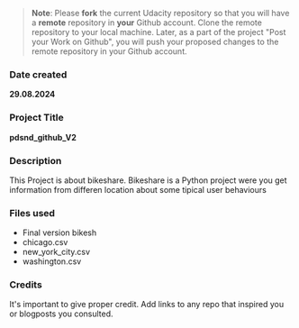 >**Note**: Please **fork** the current Udacity repository so that you will have a **remote** repository in **your** Github account. Clone the remote repository to your local machine. Later, as a part of the project "Post your Work on Github", you will push your proposed changes to the remote repository in your Github account.

### Date created
**29.08.2024**

### Project Title
**pdsnd_github_V2**

### Description
This Project is about bikeshare. Bikeshare is a Python 
project were you get information from differen location 
about some tipical user behaviours

### Files used
+ Final version bikesh
+ chicago.csv
+ new_york_city.csv
+ washington.csv

### Credits
It's important to give proper credit. Add links to any repo that inspired you or blogposts you consulted.

